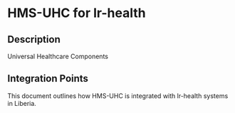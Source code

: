 # HMS-UHC for lr-health

## Description

Universal Healthcare Components

## Integration Points

This document outlines how HMS-UHC is integrated with lr-health systems in Liberia.
